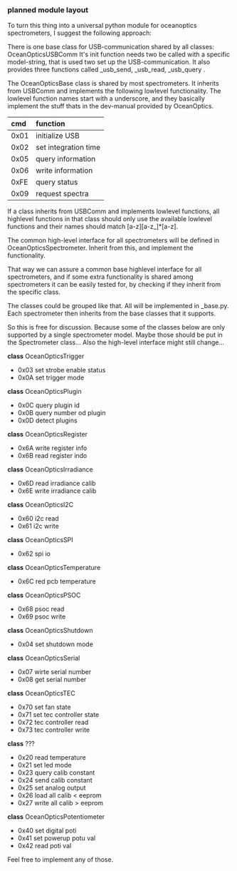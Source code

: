 ### planned module layout

To turn this thing into a universal python module for oceanoptics spectrometers, I suggest the following approach:

There is one base class for USB-communication shared by all classes:
    OceanOpticsUSBComm
It's init function needs two be called with a specific model-string, that is used two set up the USB-communication.
It also provides three functions called \_usb\_send, \_usb\_read, \_usb\_query .

The OceanOpticsBase class is shared by most spectrometers. It inherits from USBComm and implements the following lowlevel functionality. The lowlevel function names start with a underscore, and they basically implement the stuff thats in the dev-manual provided by OceanOptics.

| cmd | function             |   
|:----|:---------------------|
| 0x01| initialize USB          
| 0x02| set integration time    
| 0x05| query information       
| 0x06| write information       
| 0xFE| query status            
| 0x09| request spectra         


If a class inherits from USBComm and implements lowlevel functions, all highlevel functions in that class should only use the available lowlevel functions and their names should match \[a\-z\]\[a\-z\_\]\*\[a\-z\].

The common high-level interface for all spectrometers will be defined in OceanOpticsSpectrometer. Inherit from this, and implement the functionality.

That way we can assure a common base highlevel interface for all spectrometers, and if some extra functionality is shared among spectrometers it can be easily tested for, by checking if they inherit from the specific class.

The classes could be grouped like that. All will be implemented in \_base.py. Each spectrometer then inherits from the base classes that it supports.

So this is free for discussion. Because some of the classes below are only supported by a single spectrometer model. Maybe those should be put in the Spectrometer class... Also the high-level interface might still change...


**class** OceanOpticsTrigger
* 0x03 set strobe enable status 
* 0x0A set trigger mode         

**class** OceanOpticsPlugin
* 0x0C query plugin id          
* 0x0B query number od plugin   
* 0x0D detect plugins           

**class** OceanOpticsRegister
* 0x6A write register info      
* 0x6B read register indo       

**class** OceanOpticsIrradiance
* 0x6D read irradiance calib    
* 0x6E write irradiance calib   

**class** OceanOpticsI2C
* 0x60 i2c read                 
* 0x61 i2c write                

**class** OceanOpticsSPI
* 0x62 spi io                   

**class** OceanOpticsTemperature
* 0x6C red pcb temperature      

**class** OceanOpticsPSOC
* 0x68 psoc read                
* 0x69 psoc write               

**class** OceanOpticsShutdown
* 0x04 set shutdown mode        

**class** OceanOpticsSerial
* 0x07 wirte serial number      
* 0x08 get serial number        

**class** OceanOpticsTEC
* 0x70 set fan state            
* 0x71 set tec controller state 
* 0x72 tec controller read      
* 0x73 tec controller write     

**class** ???
* 0x20 read temperature         
* 0x21 set led mode             
* 0x23 query calib constant     
* 0x24 send calib constant      
* 0x25 set analog output        
* 0x26 load all calib < eeprom  
* 0x27 write all calib > eeprom 

**class** OceanOpticsPotentiometer
* 0x40 set digital poti         
* 0x41 set powerup potu val     
* 0x42 read poti val            


Feel free to implement any of those.
